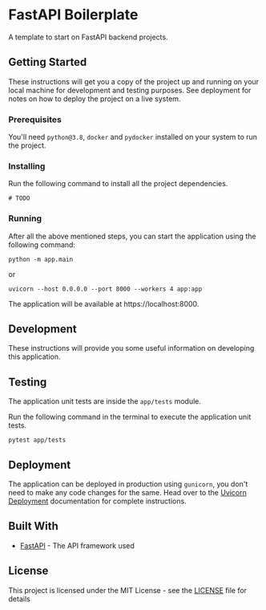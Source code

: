 # FastAPI Boilerplate

A template to start on FastAPI backend projects.

## Getting Started

These instructions will get you a copy of the project up and running on your local machine for development and testing purposes. See deployment for notes on how to deploy the project on a live system.

### Prerequisites

You'll need `python@3.8`, `docker` and `pydocker` installed on your system to run the project.

### Installing

Run the following command to install all the project dependencies.
```shell script
# TODO
```

### Running

After all the above mentioned steps, you can start the application using the following command:
```shell script
python -m app.main
```
or
```shell script
uvicorn --host 0.0.0.0 --port 8000 --workers 4 app:app
```
The application will be available at https://localhost:8000.

## Development

These instructions will provide you some useful information on developing this application.

## Testing

The application unit tests are inside the `app/tests` module.

Run the following command in the terminal to execute the application unit tests.
```shell script
pytest app/tests
```

## Deployment

The application can be deployed in production using `gunicorn`, you don't need to make any code changes for the same.
Head over to the [Uvicorn Deployment](https://www.uvicorn.org/deployment/) documentation for complete instructions.

## Built With

* [FastAPI](https://fastapi.tiangolo.com/) - The API framework used

## License

This project is licensed under the MIT License - see the [LICENSE](LICENSE) file for details
